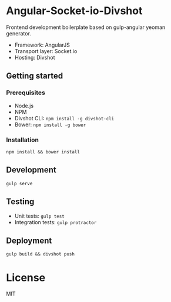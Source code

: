 # Angular-Socket-io-Divshot

Frontend development boilerplate based on gulp-angular yeoman generator.

* Framework: AngularJS
* Transport layer: Socket.io
* Hosting: Divshot

## Getting started

### Prerequisites

* Node.js
* NPM
* Divshot CLI: `npm install -g divshot-cli`
* Bower: `npm install -g bower`

### Installation

`npm install && bower install`

## Development

`gulp serve`

## Testing

* Unit tests: `gulp test`
* Integration tests: `gulp protractor`

## Deployment

`gulp build && divshot push`

# License

MIT
